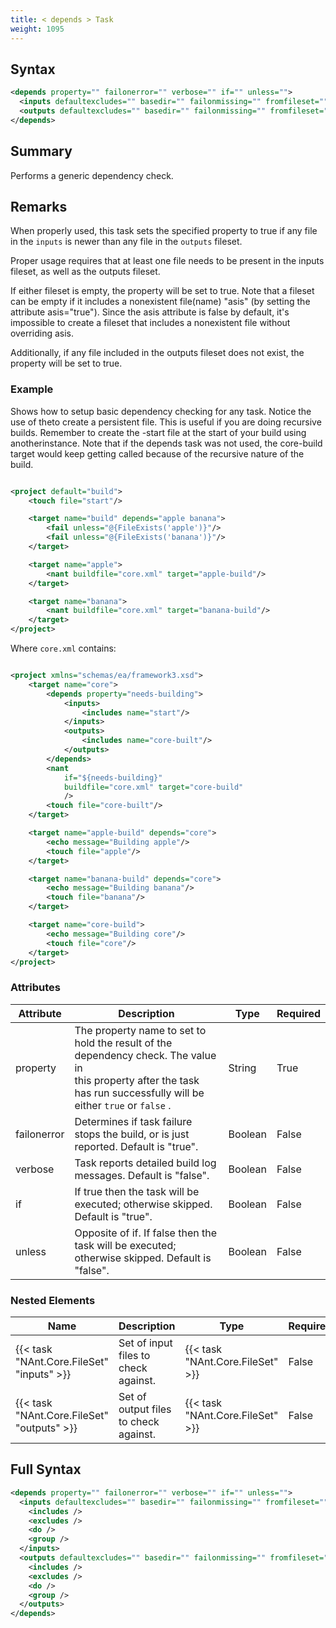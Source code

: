 ```yaml
---
title: < depends > Task
weight: 1095
---
```

## Syntax
```xml
<depends property="" failonerror="" verbose="" if="" unless="">
  <inputs defaultexcludes="" basedir="" failonmissing="" fromfileset="" sort="" />
  <outputs defaultexcludes="" basedir="" failonmissing="" fromfileset="" sort="" />
</depends>
```
## Summary ##
Performs a generic dependency check.

## Remarks ##
When properly used, this task sets the specified property to true if any file in the  `inputs` is newer than any
file in the `outputs`  fileset.

Proper usage requires that at least one file needs to be present in the inputs fileset, as well as the outputs fileset.

If either fileset is empty, the property will be set to true.
Note that a fileset can be empty if it includes a nonexistent file(name) &quot;asis&quot;
(by setting the attribute asis=&quot;true&quot;).
Since the asis attribute is false by default, it&#39;s impossible to create
a fileset that includes a nonexistent file without overriding asis.

Additionally, if any file included in the outputs fileset does not exist, the
property will be set to true.



### Example ###
Shows how to setup basic dependency checking for any task.
Notice the use of theto create a persistent file.
This is useful if you are doing recursive builds.
Remember to create the -start file at the start of your build using
anotherinstance.
Note that if the depends task was not used, the core-build target would keep
getting called because of the recursive nature of the build.


```xml

<project default="build">
    <touch file="start"/>

    <target name="build" depends="apple banana">
        <fail unless="@{FileExists('apple')}"/>
        <fail unless="@{FileExists('banana')}"/>
    </target>

    <target name="apple">
        <nant buildfile="core.xml" target="apple-build"/>
    </target>

    <target name="banana">
        <nant buildfile="core.xml" target="banana-build"/>
    </target>
</project>

```
Where  `core.xml`  contains:


```xml

<project xmlns="schemas/ea/framework3.xsd">
    <target name="core">
        <depends property="needs-building">
            <inputs>
                <includes name="start"/>
            </inputs>
            <outputs>
                <includes name="core-built"/>
            </outputs>
        </depends>
        <nant
            if="${needs-building}"
            buildfile="core.xml" target="core-build"
            />
        <touch file="core-built"/>
    </target>

    <target name="apple-build" depends="core">
        <echo message="Building apple"/>
        <touch file="apple"/>
    </target>

    <target name="banana-build" depends="core">
        <echo message="Building banana"/>
        <touch file="banana"/>
    </target>

    <target name="core-build">
        <echo message="Building core"/>
        <touch file="core"/>
    </target>
</project>

```



### Attributes
| Attribute | Description | Type | Required |
| --------- | ----------- | ---- | -------- |
| property | The property name to set to hold the result of the dependency check.  The value in<br>this property after the task has run successfully will be either `true` or `false` . | String | True |
| failonerror | Determines if task failure stops the build, or is just reported. Default is &quot;true&quot;. | Boolean | False |
| verbose | Task reports detailed build log messages.  Default is &quot;false&quot;. | Boolean | False |
| if | If true then the task will be executed; otherwise skipped. Default is &quot;true&quot;. | Boolean | False |
| unless | Opposite of if.  If false then the task will be executed; otherwise skipped. Default is &quot;false&quot;. | Boolean | False |

### Nested Elements
| Name | Description | Type | Required |
| ---- | ----------- | ---- | -------- |
| {{< task "NAnt.Core.FileSet" "inputs" >}}| Set of input files to check against. | {{< task "NAnt.Core.FileSet" >}} | False |
| {{< task "NAnt.Core.FileSet" "outputs" >}}| Set of output files to check against. | {{< task "NAnt.Core.FileSet" >}} | False |

## Full Syntax
```xml
<depends property="" failonerror="" verbose="" if="" unless="">
  <inputs defaultexcludes="" basedir="" failonmissing="" fromfileset="" sort="" if="" unless="">
    <includes />
    <excludes />
    <do />
    <group />
  </inputs>
  <outputs defaultexcludes="" basedir="" failonmissing="" fromfileset="" sort="" if="" unless="">
    <includes />
    <excludes />
    <do />
    <group />
  </outputs>
</depends>
```
